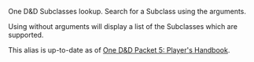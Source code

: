 One D&D Subclasses lookup. Search for a Subclass using the arguments.

Using without arguments will display a list of the Subclasses which are supported.

This alias is up-to-date as of [One D&D Packet 5: Player's Handbook](https://www.dndbeyond.com/sources/one-dnd/ph-playtest-5).